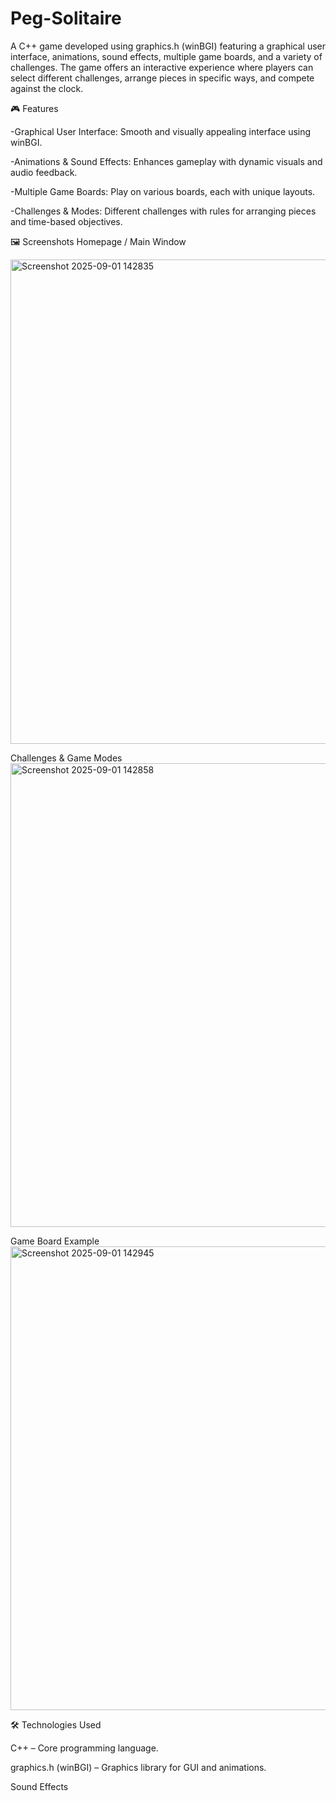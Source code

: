 # Peg-Solitaire
A C++ game developed using graphics.h (winBGI) featuring a graphical user interface, animations, sound effects, multiple game boards, and a variety of challenges. The game offers an interactive experience where players can select different challenges, arrange pieces in specific ways, and compete against the clock.

🎮 Features

-Graphical User Interface: Smooth and visually appealing interface using winBGI.

-Animations & Sound Effects: Enhances gameplay with dynamic visuals and audio feedback.

-Multiple Game Boards: Play on various boards, each with unique layouts.

-Challenges & Modes: Different challenges with rules for arranging pieces and time-based objectives.


🖼️ Screenshots
Homepage / Main Window

<img width="993" height="775" alt="Screenshot 2025-09-01 142835" src="https://github.com/user-attachments/assets/dbd4da0b-9c26-41b8-bc84-c0d4155a308f" />

Challenges & Game Modes
<img width="997" height="742" alt="Screenshot 2025-09-01 142858" src="https://github.com/user-attachments/assets/ad6396e3-792c-48cb-b193-bcb4ecf33cde" />

Game Board Example
<img width="1007" height="742" alt="Screenshot 2025-09-01 142945" src="https://github.com/user-attachments/assets/7482e5df-8ac4-4ca4-9a12-39b764d931cf" />

🛠️ Technologies Used

C++ – Core programming language.

graphics.h (winBGI) – Graphics library for GUI and animations.

Sound Effects 
